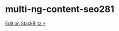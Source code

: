 # multi-ng-content-seo281

[Edit on StackBlitz ⚡️](https://stackblitz.com/edit/multi-ng-content-seo281)